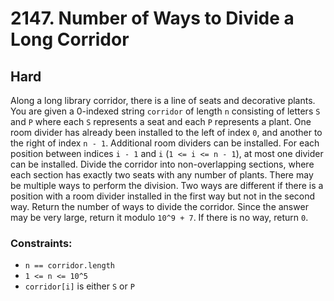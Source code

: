# 2147. Number of Ways to Divide a Long Corridor

## Hard

Along a long library corridor, there is a line of seats and decorative plants. You are given a 0-indexed
string `corridor` of length `n` consisting of letters `S` and `P` where each `S` represents a seat and each `P`
represents a plant. One room divider has already been installed to the left of index `0`, and another to the right of
index `n - 1`. Additional room dividers can be installed. For each position between indices `i - 1`
and `i` (`1 <= i <= n - 1`), at most one divider can be installed. Divide the corridor into non-overlapping sections,
where each section has exactly two seats with any number of plants. There may be multiple ways to perform the division.
Two ways are different if there is a position with a room divider installed in the first way but not in the second way.
Return the number of ways to divide the corridor. Since the answer may be very large, return it modulo `10^9 + 7`. If
there is no way, return `0`.

### Constraints:

- `n == corridor.length`
- `1 <= n <= 10^5`
- `corridor[i]` is either `S` or `P`
